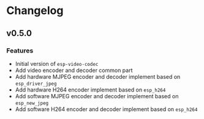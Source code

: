 # Changelog

## v0.5.0

### Features

- Initial version of `esp-video-codec`
- Add video encoder and decoder common part
- Add hardware MJPEG encoder and decoder implement based on `esp_driver_jpeg`
- Add hardware H264 encoder implement based on `esp_h264`
- Add software MJPEG encoder and decoder implement based on `esp_new_jpeg`
- Add software H264 encoder and decoder implement based on `esp_h264`
